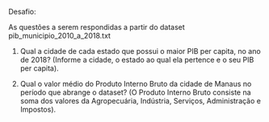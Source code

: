 	
Desafio: 

As questões a serem respondidas a partir do dataset pib_municipio_2010_a_2018.txt

1. Qual a cidade de cada estado que possui o maior PIB per capita, no ano de 2018? (Informe a cidade, o estado ao qual ela pertence e o seu PIB per capita).

2. Qual o valor médio do Produto Interno Bruto da cidade de Manaus no período que abrange o dataset? (O Produto Interno Bruto consiste na soma dos valores da Agropecuária, Indústria, Serviços, Administração e Impostos).
